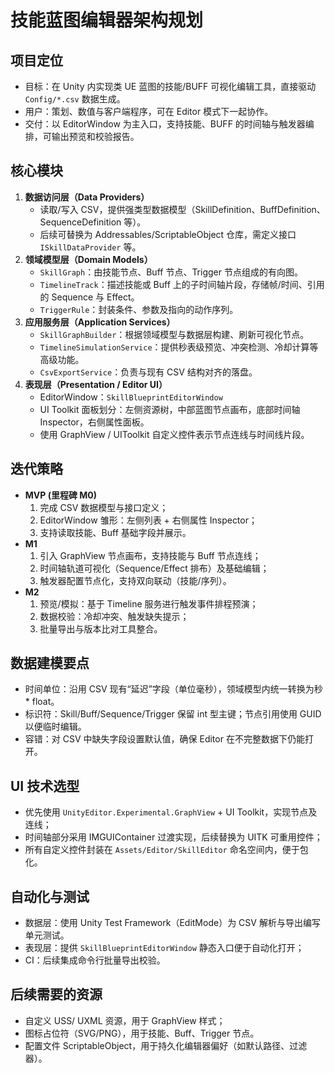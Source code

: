 # 技能蓝图编辑器架构规划

## 项目定位
- 目标：在 Unity 内实现类 UE 蓝图的技能/BUFF 可视化编辑工具，直接驱动 `Config/*.csv` 数据生成。
- 用户：策划、数值与客户端程序，可在 Editor 模式下一起协作。
- 交付：以 EditorWindow 为主入口，支持技能、BUFF 的时间轴与触发器编排，可输出预览和校验报告。

## 核心模块
1. **数据访问层（Data Providers）**
   - 读取/写入 CSV，提供强类型数据模型（SkillDefinition、BuffDefinition、SequenceDefinition 等）。
   - 后续可替换为 Addressables/ScriptableObject 仓库，需定义接口 `ISkillDataProvider` 等。
2. **领域模型层（Domain Models）**
   - `SkillGraph`：由技能节点、Buff 节点、Trigger 节点组成的有向图。
   - `TimelineTrack`：描述技能或 Buff 上的子时间轴片段，存储帧/时间、引用的 Sequence 与 Effect。
   - `TriggerRule`：封装条件、参数及指向的动作序列。
3. **应用服务层（Application Services）**
   - `SkillGraphBuilder`：根据领域模型与数据层构建、刷新可视化节点。
   - `TimelineSimulationService`：提供秒表级预览、冲突检测、冷却计算等高级功能。
   - `CsvExportService`：负责与现有 CSV 结构对齐的落盘。
4. **表现层（Presentation / Editor UI）**
   - EditorWindow：`SkillBlueprintEditorWindow`
   - UI Toolkit 面板划分：左侧资源树，中部蓝图节点画布，底部时间轴 Inspector，右侧属性面板。
   - 使用 GraphView / UIToolkit 自定义控件表示节点连线与时间线片段。

## 迭代策略
- **MVP (里程碑 M0)**
  1. 完成 CSV 数据模型与接口定义；
  2. EditorWindow 雏形：左侧列表 + 右侧属性 Inspector；
  3. 支持读取技能、Buff 基础字段并展示。
- **M1**
  1. 引入 GraphView 节点画布，支持技能与 Buff 节点连线；
  2. 时间轴轨道可视化（Sequence/Effect 排布）及基础编辑；
  3. 触发器配置节点化，支持双向联动（技能/序列）。
- **M2**
  1. 预览/模拟：基于 Timeline 服务进行触发事件排程预演；
  2. 数据校验：冷却冲突、触发缺失提示；
  3. 批量导出与版本比对工具整合。

## 数据建模要点
- 时间单位：沿用 CSV 现有“延迟”字段（单位毫秒），领域模型内统一转换为秒 * float。
- 标识符：Skill/Buff/Sequence/Trigger 保留 int 型主键；节点引用使用 GUID 以便临时编辑。
- 容错：对 CSV 中缺失字段设置默认值，确保 Editor 在不完整数据下仍能打开。

## UI 技术选型
- 优先使用 `UnityEditor.Experimental.GraphView` + UI Toolkit，实现节点及连线；
- 时间轴部分采用 IMGUIContainer 过渡实现，后续替换为 UITK 可重用控件；
- 所有自定义控件封装在 `Assets/Editor/SkillEditor` 命名空间内，便于包化。

## 自动化与测试
- 数据层：使用 Unity Test Framework（EditMode）为 CSV 解析与导出编写单元测试。
- 表现层：提供 `SkillBlueprintEditorWindow` 静态入口便于自动化打开；
- CI：后续集成命令行批量导出校验。

## 后续需要的资源
- 自定义 USS/ UXML 资源，用于 GraphView 样式；
- 图标占位符（SVG/PNG），用于技能、Buff、Trigger 节点。
- 配置文件 ScriptableObject，用于持久化编辑器偏好（如默认路径、过滤器）。
